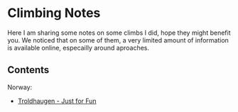 # Climbing Notes

Here I am sharing some notes on some climbs I did, hope they might benefit you. We noticed that on some of them, a very limited amount of information is available online, especailly around aproaches.

## Contents

Norway:

- [Troldhaugen - Just for Fun](./Norway/JustForFun.md)
